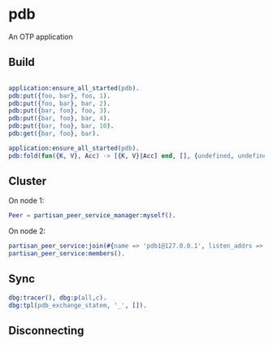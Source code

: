 pdb
=====

An OTP application

Build
-----
```bash

```

```erlang
application:ensure_all_started(pdb).
pdb:put({foo, bar}, foo, 1).
pdb:put({foo, bar}, bar, 2).
pdb:put({bar, foo}, foo, 3).
pdb:put({bar, foo}, bar, 4).
pdb:put({bar, foo}, bar, 10).
pdb:get({bar, foo}, bar).

application:ensure_all_started(pdb).
pdb:fold(fun({K, V}, Acc) -> [{K, V}|Acc] end, [], {undefined, undefined}).
```

## Cluster

On node 1:

```erlang
Peer = partisan_peer_service_manager:myself().
```

On node 2:
```erlang
partisan_peer_service:join(#{name => 'pdb1@127.0.0.1', listen_addrs => [#{ip => {127,0,0,1}, port => 51107}]}).
partisan_peer_service:members().
```

## Sync

```erlang
dbg:tracer(), dbg:p(all,c).
dbg:tpl(pdb_exchange_statem, '_', []).
```

## Disconnecting